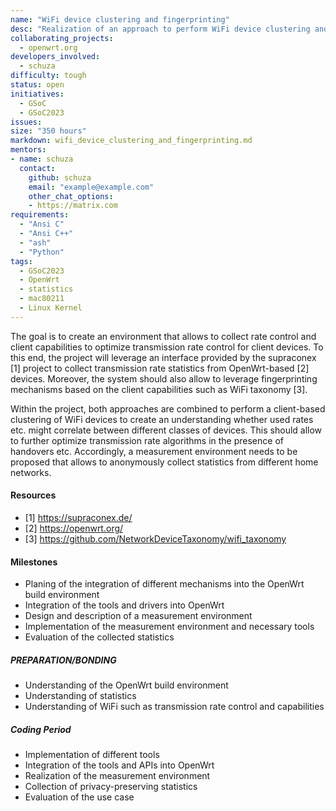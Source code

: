 ```yaml
---
name: "WiFi device clustering and fingerprinting"
desc: "Realization of an approach to perform WiFi device clustering and fingerprinting"
collaborating_projects:
  - openwrt.org
developers_involved:
  - schuza
difficulty: tough
status: open
initiatives:
  - GSoC
  - GSoC2023
issues:
size: "350 hours"
markdown: wifi_device_clustering_and_fingerprinting.md
mentors:
- name: schuza
  contact:
    github: schuza
    email: "example@example.com"
    other_chat_options:
    - https://matrix.com
requirements:
  - "Ansi C"
  - "Ansi C++"
  - "ash"
  - "Python"
tags:
  - GSoC2023
  - OpenWrt
  - statistics
  - mac80211
  - Linux Kernel
---
```


The goal is to create an environment that allows to collect rate control and client capabilities to optimize transmission rate control for client devices. To this end, the project will leverage an interface provided by the supraconex [1] project to collect transmission rate statistics from OpenWrt-based [2] devices. Moreover, the system should also allow to leverage fingerprinting mechanisms based on the client capabilities such as WiFi taxonomy [3].

Within the project, both approaches are combined to perform a client-based clustering of WiFi devices to create an understanding whether used rates etc. might correlate between different classes of devices. This should allow to further optimize transmission rate algorithms in the presence of handovers etc. Accordingly, a measurement environment needs to be proposed that allows to anonymously collect statistics from different home networks.

#### Resources

* [1] https://supraconex.de/
* [2] https://openwrt.org/
* [3] https://github.com/NetworkDeviceTaxonomy/wifi_taxonomy

#### Milestones

* Planing of the integration of different mechanisms into the OpenWrt build environment
* Integration of the tools and drivers into OpenWrt
* Design and description of a measurement environment
* Implementation of the measurement environment and necessary tools
* Evaluation of the collected statistics

##### PREPARATION/BONDING

* Understanding of the OpenWrt build environment
* Understanding of statistics
* Understanding of WiFi such as transmission rate control and capabilities

##### Coding Period

* Implementation of different tools
* Integration of the tools and APIs into OpenWrt
* Realization of the measurement environment
* Collection of privacy-preserving statistics
* Evaluation of the use case

